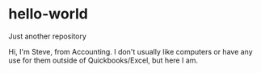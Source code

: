 # hello-world
Just another repository

Hi, I'm Steve, from Accounting. I don't usually like computers or have any use for them outside of Quickbooks/Excel, but here I am.
